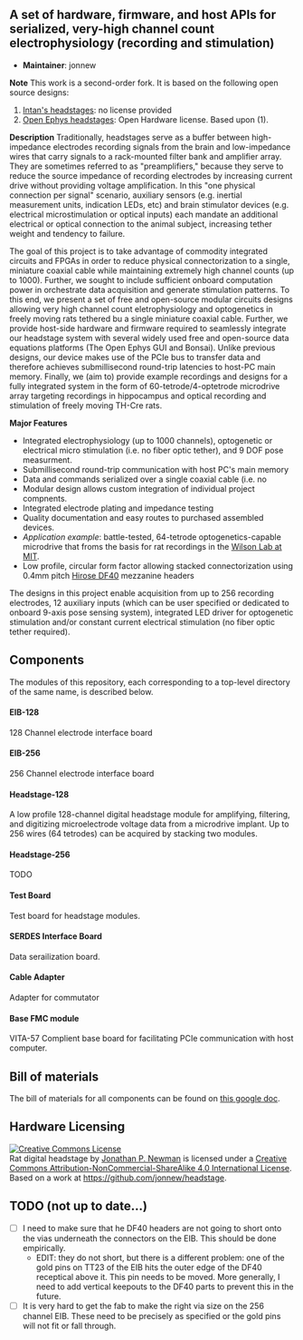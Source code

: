 ## A set of hardware, firmware, and host APIs for serialized, very-high channel count electrophysiology (recording and stimulation)

- __Maintainer__: jonnew 

__Note__ This work is a second-order fork. It is based on the following open source
designs:

1. [Intan's headstages](http://intantech.com/index.html): no license provided
2. [Open Ephys headstages](https://github.com/open-ephys/headstage): Open
   Hardware license. Based upon (1).

__Description__ Traditionally, headstages serve as a buffer between
high-impedance electrodes recording signals from the brain and low-impedance
wires that carry signals to a rack-mounted filter bank and amplifier array.
They are sometimes referred to as "preamplifiers," because they serve to reduce
the source impedance of recording electrodes by increasing current drive
without providing voltage amplification. In this "one physical connection per
signal" scenario, auxiliary sensors (e.g. inertial measurement units, indication
LEDs, etc) and brain stimulator devices (e.g. electrical microstimulation or
optical inputs) each mandate an additional electrical or optical connection to
the animal subject, increasing tether weight and tendency to failure. 

The goal of this project is to take advantage of commodity integrated circuits
and FPGAs in order to reduce physical connectorization to a single, miniature
coaxial cable while maintaining extremely high channel counts (up to 1000).
Further, we sought to include sufficient onboard computation power in
orchestrate data acquisition and generate stimulation patterns. To this end, we
present a set of free and open-source modular circuits designs allowing very
high channel count eletrophysiology and optogenetics in freely moving rats
tethered bu a single miniature coaxial cable. Further, we provide host-side
hardware and firmware required to seamlessly integrate our headstage system
with several widely used free and open-source data equations platforms (The
Open Ephys GUI and Bonsai). Unlike previous designs, our device makes use of
the PCIe bus to transfer data and therefore achieves submillisecond round-trip
latencies to host-PC main memory.  Finally, we (aim to) provide example
recordings and designs for a fully integrated system in the form of
60-tetrode/4-optetrode microdrive array targeting recordings in hippocampus and
optical recording and stimulation of freely moving TH-Cre rats.

__Major Features__

- Integrated electrophysiology (up to 1000 channels), optogenetic or electrical
  micro stimulation (i.e. no fiber optic tether), and 9 DOF pose measurment.
- Submillisecond round-trip communication with host PC's main memory
- Data and commands serialized over a single coaxial cable (i.e. no 
- Modular design allows custom integration of individual project compnents.
- Integrated electrode plating and impedance testing
- Quality documentation and easy routes to purchased assembled devices.
- _Application example_: battle-tested, 64-tetrode optogenetics-capable
  microdrive that froms the basis for rat recordings in the [Wilson Lab at
  MIT](http://web.mit.edu/wilsonlab/).
- Low profile, circular form factor allowing stacked connectorization using 0.4mm pitch [Hirose DF40](http://www.digikey.com/product-search/en?FV=ffec4097) mezzanine headers

The designs in this project enable acquisition from up to 256 recording
electrodes, 12 auxiliary inputs (which can be user specified or dedicated to
onboard 9-axis pose sensing system), integrated LED driver for optogenetic
stimulation and/or constant current electrical stimulation (no fiber optic tether required). 

## Components
The modules of this repository, each corresponding to a top-level directory of the same name, is described below.

#### EIB-128
128 Channel electrode interface board

#### EIB-256
256 Channel electrode interface board

#### Headstage-128
A low profile 128-channel digital headstage module for amplifying, filtering, and digitizing
microelectrode voltage data from a microdrive implant. Up to 256 wires (64 tetrodes)
can be acquired by stacking two modules.

#### Headstage-256
TODO

#### Test Board
Test board for headstage modules.

#### SERDES Interface Board
Data serailization board.

#### Cable Adapter
Adapter for commutator

#### Base FMC module
VITA-57 Complient base board for facilitating PCIe communication with host computer.

## Bill of materials
The bill of materials for all components can be found on [this google
doc](https://docs.google.com/spreadsheets/d/1F-KWcdvH_63iXjZf0cgCfDiFX6XXW3qw6rlR8DZrFpQ/edit?usp=sharing).

## Hardware Licensing
<a rel="license" href="http://creativecommons.org/licenses/by-nc-sa/4.0/"><img
alt="Creative Commons License" style="border-width:0"
src="https://i.creativecommons.org/l/by-nc-sa/4.0/88x31.png" /></a><br /><span
xmlns:dct="http://purl.org/dc/terms/" property="dct:title">Rat digital headstage</span> by <a xmlns:cc="http://creativecommons.org/ns#"
href="https://github.com/jonnew/cyclops" property="cc:attributionName"
rel="cc:attributionURL">Jonathan P. Newman</a> is licensed under a <a
rel="license" href="http://creativecommons.org/licenses/by-nc-sa/4.0/">Creative
Commons Attribution-NonCommercial-ShareAlike 4.0 International License</a>.<br
/>Based on a work at <a xmlns:dct="http://purl.org/dc/terms/"
href="https://github.com/jonnew/headstage"
rel="dct:source">https://github.com/jonnew/headstage</a>.

## TODO (not up to date...)
- [ ] I need to make sure that he DF40 headers are not going to short onto the
  vias underneath the connectors on the EIB. This should be done empirically.
  - EDIT: they do not short, but there is a different problem: one of the gold
    pins on TT23 of the EIB hits the outer edge of the DF40 receptical above
    it. This pin needs to be moved. More generally, I need to add vertical
    keepouts to the DF40 parts to prevent this in the future.
- [ ] It is very hard to get the fab to make the right via size on the 256
  channel EIB. These need to be precisely as specified or the gold pins will
  not fit or fall through.
